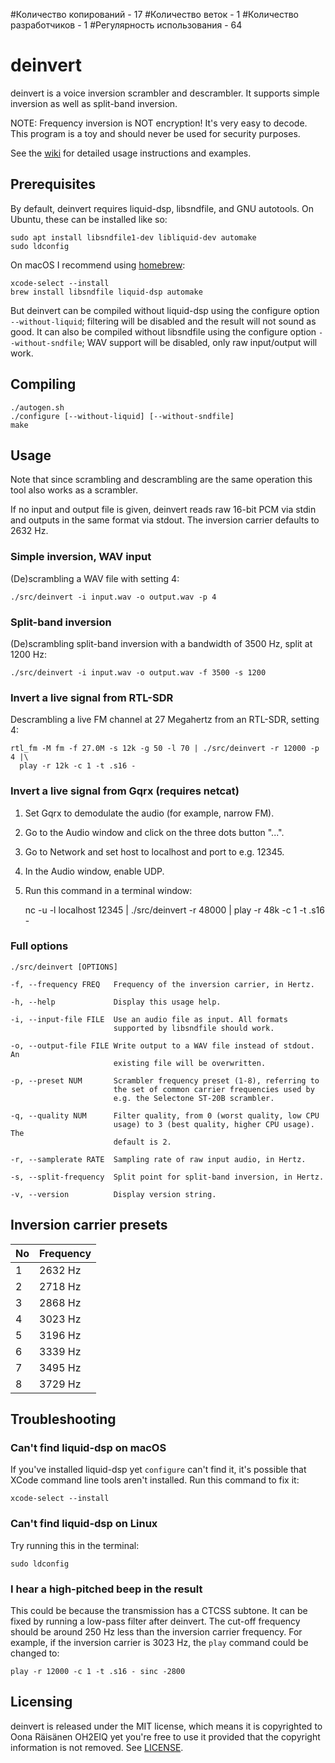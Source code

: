#Количество копирований - 17
#Количество веток - 1
#Количество разработчиков - 1
#Регулярность использования - 64

# deinvert

deinvert is a voice inversion scrambler and descrambler. It supports simple
inversion as well as split-band inversion.

NOTE: Frequency inversion is NOT encryption! It's very easy to decode. This
program is a toy and should never be used for security purposes.

See the [wiki](https://github.com/windytan/deinvert/wiki) for detailed usage
instructions and examples.

## Prerequisites

By default, deinvert requires liquid-dsp, libsndfile, and GNU autotools. On
Ubuntu, these can be installed like so:

    sudo apt install libsndfile1-dev libliquid-dev automake
    sudo ldconfig

On macOS I recommend using [homebrew](https://brew.sh/):

    xcode-select --install
    brew install libsndfile liquid-dsp automake

But deinvert can be compiled without liquid-dsp using the configure
option `--without-liquid`; filtering will be disabled and the result will not
sound as good. It can also be compiled
without libsndfile using the configure option `--without-sndfile`; WAV
support will be disabled, only raw input/output will work.

## Compiling

    ./autogen.sh
    ./configure [--without-liquid] [--without-sndfile]
    make

## Usage

Note that since scrambling and descrambling are the same operation this
tool also works as a scrambler.

If no input and output file is given, deinvert reads raw 16-bit PCM via stdin
and outputs in the same format via stdout. The inversion carrier defaults to
2632 Hz.

### Simple inversion, WAV input

(De)scrambling a WAV file with setting 4:

    ./src/deinvert -i input.wav -o output.wav -p 4

### Split-band inversion

(De)scrambling split-band inversion with a bandwidth of 3500 Hz, split at 1200 Hz:

    ./src/deinvert -i input.wav -o output.wav -f 3500 -s 1200

### Invert a live signal from RTL-SDR

Descrambling a live FM channel at 27 Megahertz from an RTL-SDR, setting 4:

    rtl_fm -M fm -f 27.0M -s 12k -g 50 -l 70 | ./src/deinvert -r 12000 -p 4 |\
      play -r 12k -c 1 -t .s16 -

### Invert a live signal from Gqrx (requires netcat)

1. Set Gqrx to demodulate the audio (for example, narrow FM).
2. Go to the Audio window and click on the three dots button "...".
3. Go to Network and set host to localhost and port to e.g. 12345.
4. In the Audio window, enable UDP.
5. Run this command in a terminal window:

    nc -u -l localhost 12345 | ./src/deinvert -r 48000 | play -r 48k -c 1 -t .s16 -


### Full options

    ./src/deinvert [OPTIONS]

    -f, --frequency FREQ   Frequency of the inversion carrier, in Hertz.

    -h, --help             Display this usage help.

    -i, --input-file FILE  Use an audio file as input. All formats
                           supported by libsndfile should work.

    -o, --output-file FILE Write output to a WAV file instead of stdout. An
                           existing file will be overwritten.

    -p, --preset NUM       Scrambler frequency preset (1-8), referring to
                           the set of common carrier frequencies used by
                           e.g. the Selectone ST-20B scrambler.

    -q, --quality NUM      Filter quality, from 0 (worst quality, low CPU
                           usage) to 3 (best quality, higher CPU usage). The
                           default is 2.

    -r, --samplerate RATE  Sampling rate of raw input audio, in Hertz.

    -s, --split-frequency  Split point for split-band inversion, in Hertz.

    -v, --version          Display version string.

## Inversion carrier presets

| No | Frequency |
| -- | --------- |
|  1 | 2632 Hz   |
|  2 | 2718 Hz   |
|  3 | 2868 Hz   |
|  4 | 3023 Hz   |
|  5 | 3196 Hz   |
|  6 | 3339 Hz   |
|  7 | 3495 Hz   |
|  8 | 3729 Hz   |

## Troubleshooting

### Can't find liquid-dsp on macOS

If you've installed liquid-dsp yet `configure` can't find it, it's possible that
XCode command line tools aren't installed. Run this command to fix it:

    xcode-select --install

### Can't find liquid-dsp on Linux

Try running this in the terminal:

    sudo ldconfig

### I hear a high-pitched beep in the result

This could be because the transmission has a CTCSS subtone.
It can be fixed by running a low-pass filter after deinvert. The cut-off
frequency should be around 250 Hz less than the inversion carrier frequency. For
example, if the inversion carrier is 3023 Hz, the `play` command could be
changed to:

    play -r 12000 -c 1 -t .s16 - sinc -2800

## Licensing

deinvert is released under the MIT license, which means it is copyrighted to Oona
Räisänen OH2EIQ yet you're free to use it provided that the copyright
information is not removed. See [LICENSE](LICENSE).
